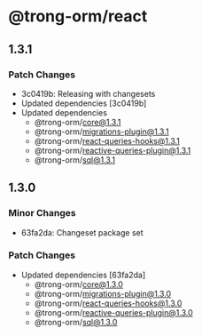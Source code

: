 # @trong-orm/react

## 1.3.1

### Patch Changes

- 3c0419b: Releasing with changesets
- Updated dependencies [3c0419b]
- Updated dependencies
  - @trong-orm/core@1.3.1
  - @trong-orm/migrations-plugin@1.3.1
  - @trong-orm/react-queries-hooks@1.3.1
  - @trong-orm/reactive-queries-plugin@1.3.1
  - @trong-orm/sql@1.3.1

## 1.3.0

### Minor Changes

- 63fa2da: Changeset package set

### Patch Changes

- Updated dependencies [63fa2da]
  - @trong-orm/core@1.3.0
  - @trong-orm/migrations-plugin@1.3.0
  - @trong-orm/react-queries-hooks@1.3.0
  - @trong-orm/reactive-queries-plugin@1.3.0
  - @trong-orm/sql@1.3.0
